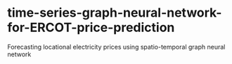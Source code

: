 # time-series-graph-neural-network-for-ERCOT-price-prediction
Forecasting locational electricity prices using spatio-temporal graph neural network 
